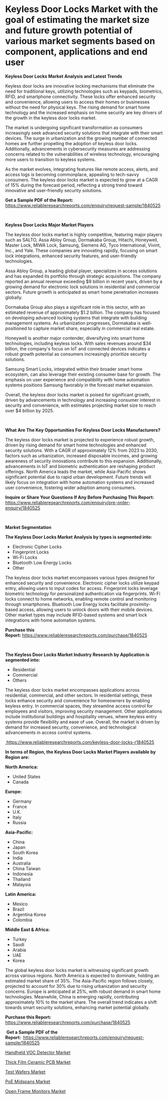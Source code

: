 <p><h1>Keyless Door Locks Market with the goal of estimating the market size and future growth potential of various market segments based on component, applications and end user</h1></p><p><strong>Keyless Door Locks Market Analysis and Latest Trends</strong></p>
<p><p>Keyless door locks are innovative locking mechanisms that eliminate the need for traditional keys, utilizing technologies such as keypads, biometrics, RFID, and smartphone connectivity. These locks offer enhanced security and convenience, allowing users to access their homes or businesses without the need for physical keys. The rising demand for smart home technology and the increased emphasis on home security are key drivers of the growth in the keyless door locks market.</p><p>The market is undergoing significant transformation as consumers increasingly seek advanced security solutions that integrate with their smart devices. The surge in urbanization and the growing number of connected homes are further propelling the adoption of keyless door locks. Additionally, advancements in cybersecurity measures are addressing concerns related to the vulnerabilities of wireless technology, encouraging more users to transition to keyless systems. </p><p>As the market evolves, integrating features like remote access, alerts, and access logs is becoming commonplace, appealing to tech-savvy consumers. The keyless door locks market is expected to grow at a CAGR of 15% during the forecast period, reflecting a strong trend toward innovative and user-friendly security solutions.</p></p>
<p><strong>Get a Sample PDF of the Report:&nbsp;</strong> <a href="https://www.reliableresearchreports.com/enquiry/request-sample/1840525?utm_campaign=34&utm_medium=2&utm_source=Github&utm_content=ia&utm_term=11022025&utm_id=keyless-door-locks">https://www.reliableresearchreports.com/enquiry/request-sample/1840525</a></p>
<p>&nbsp;</p>
<p><strong>Keyless Door Locks Major Market Players</strong></p>
<p><p>The keyless door locks market is highly competitive, featuring major players such as SALTO, Assa Abloy Group, Dormakaba Group, Hitachi, Honeywell, Master Lock, MIWA Lock, Samsung, Siemens AG, Tyco International, Vivint, Inc., and Yale. These companies are innovating rapidly, focusing on smart lock integrations, enhanced security features, and user-friendly technologies.</p><p>Assa Abloy Group, a leading global player, specializes in access solutions and has expanded its portfolio through strategic acquisitions. The company reported an annual revenue exceeding $9 billion in recent years, driven by a growing demand for electronic lock solutions in residential and commercial sectors. Future growth is anticipated as smart home penetration increases globally.</p><p>Dormakaba Group also plays a significant role in this sector, with an estimated revenue of approximately $1.2 billion. The company has focused on developing advanced locking systems that integrate with building management systems. As urbanization progresses, Dormakaba is well-positioned to capture market share, especially in commercial real estate.</p><p>Honeywell is another major contender, diversifying into smart home technologies, including keyless locks. With sales revenues around $34 billion, the company's focus on IoT and connected devices indicates a robust growth potential as consumers increasingly prioritize security solutions.</p><p>Samsung Smart Locks, integrated within their broader smart home ecosystem, can also leverage their existing consumer base for growth. The emphasis on user experience and compatibility with home automation systems positions Samsung favorably in the forecast market expansion.</p><p>Overall, the keyless door locks market is poised for significant growth, driven by advancements in technology and increasing consumer interest in security and convenience, with estimates projecting market size to reach over $4 billion by 2025.</p></p>
<p>&nbsp;</p>
<p><strong>What Are The Key Opportunities For Keyless Door Locks Manufacturers?</strong></p>
<p><p>The keyless door locks market is projected to experience robust growth, driven by rising demand for smart home technologies and enhanced security solutions. With a CAGR of approximately 12% from 2023 to 2030, factors such as urbanization, increased disposable incomes, and growing awareness of security innovations contribute to this expansion. Additionally, advancements in IoT and biometric authentication are reshaping product offerings. North America leads the market, while Asia-Pacific shows significant potential due to rapid urban development. Future trends will likely focus on integration with home automation systems and increased user convenience, fostering wider adoption among consumers.</p></p>
<p><strong>Inquire or Share Your Questions If Any Before Purchasing This Report:</strong> <a href="https://www.reliableresearchreports.com/enquiry/pre-order-enquiry/1840525?utm_campaign=34&utm_medium=2&utm_source=Github&utm_content=ia&utm_term=11022025&utm_id=keyless-door-locks">https://www.reliableresearchreports.com/enquiry/pre-order-enquiry/1840525</a></p>
<p>&nbsp;</p>
<p><strong>Market Segmentation</strong></p>
<p><strong>The Keyless Door Locks Market Analysis by types is segmented into:</strong></p>
<p><ul><li>Electronic Cipher Locks</li><li>Fingerprint Locks</li><li>Wi-Fi Locks</li><li>Bluetooth Low Energy Locks</li><li>Other</li></ul></p>
<p><p>The keyless door locks market encompasses various types designed for enhanced security and convenience. Electronic cipher locks utilize keypad entry, allowing users to input codes for access. Fingerprint locks leverage biometric technology for personalized authentication via fingerprints. Wi-Fi locks connect to home networks, enabling remote control and monitoring through smartphones. Bluetooth Low Energy locks facilitate proximity-based access, allowing users to unlock doors with their mobile devices. Other market types may include RFID-based systems and smart lock integrations with home automation systems.</p></p>
<p><strong>Purchase this Report:&nbsp;</strong><a href="https://www.reliableresearchreports.com/purchase/1840525?utm_campaign=34&utm_medium=2&utm_source=Github&utm_content=ia&utm_term=11022025&utm_id=keyless-door-locks">https://www.reliableresearchreports.com/purchase/1840525</a></p>
<p>&nbsp;</p>
<p><strong>The Keyless Door Locks Market Industry Research by Application is segmented into:</strong></p>
<p><ul><li>Residential</li><li>Commercial</li><li>Others</li></ul></p>
<p><p>The keyless door locks market encompasses applications across residential, commercial, and other sectors. In residential settings, these locks enhance security and convenience for homeowners by enabling keyless entry. In commercial spaces, they streamline access control for employees and visitors, improving security management. Other applications include institutional buildings and hospitality venues, where keyless entry systems provide flexibility and ease of use. Overall, the market is driven by demand for increased security, convenience, and technological advancements in access control systems.</p></p>
<p><a href="https://www.reliableresearchreports.com/keyless-door-locks-r1840525?utm_campaign=34&utm_medium=2&utm_source=Github&utm_content=ia&utm_term=11022025&utm_id=keyless-door-locks">&nbsp;https://www.reliableresearchreports.com/keyless-door-locks-r1840525</a></p>
<p><strong>In terms of Region, the Keyless Door Locks Market Players available by Region are:</strong></p>
<p>
    <p> <strong> North America: </strong>
        <ul>
            <li>United States</li>
            <li>Canada</li>
        </ul>
        </p> 
    <p> <strong> Europe: </strong>
        <ul>
            <li>Germany</li>
            <li>France</li>
            <li>U.K.</li>
            <li>Italy</li>
            <li>Russia</li>
        </ul>
        </p> 
    <p> <strong> Asia-Pacific: </strong>
        <ul>
            <li>China</li>
            <li>Japan</li>
            <li>South Korea</li>
            <li>India</li>
            <li>Australia</li>
            <li>China Taiwan</li>
            <li>Indonesia</li>
            <li>Thailand</li>
            <li>Malaysia</li>
        </ul>
        </p> 
    <p> <strong> Latin America: </strong>
        <ul>
            <li>Mexico</li>
            <li>Brazil</li>
            <li>Argentina Korea</li>
            <li>Colombia</li>
        </ul>
        </p> 
    <p> <strong> Middle East & Africa: </strong>
        <ul>
            <li>Turkey</li>
            <li>Saudi</li>
            <li>Arabia</li>
            <li>UAE</li>
            <li>Korea</li>
        </ul>
    </p>
    </p>
<p><p>The global keyless door locks market is witnessing significant growth across various regions. North America is expected to dominate, holding an estimated market share of 35%. The Asia-Pacific region follows closely, projected to account for 30% due to rising urbanization and security concerns. Europe is anticipated at 25%, with robust demand in smart home technologies. Meanwhile, China is emerging rapidly, contributing approximately 10% to the market share. The overall trend indicates a shift towards smart security solutions, enhancing market potential globally.</p></p>
<p><strong>Purchase this Report: </strong><a href="https://www.reliableresearchreports.com/purchase/1840525?utm_campaign=34&utm_medium=2&utm_source=Github&utm_content=ia&utm_term=11022025&utm_id=keyless-door-locks">https://www.reliableresearchreports.com/purchase/1840525</a></p>
<p>&nbsp;<strong>Get a Sample PDF of the Report:&nbsp;&nbsp;</strong><a href="https://www.reliableresearchreports.com/enquiry/request-sample/1840525?utm_campaign=34&utm_medium=2&utm_source=Github&utm_content=ia&utm_term=11022025&utm_id=keyless-door-locks">https://www.reliableresearchreports.com/enquiry/request-sample/1840525</a></p>
<p><strong></strong></p>
<p><p><a href="https://github.com/voetzeszuh/Market-Research-Report-List-1/blob/main/handheld-voc-detector-market.md?utm_campaign=34&utm_medium=2&utm_source=Github&utm_content=ia&utm_term=11022025&utm_id=keyless-door-locks">Handheld VOC Detector Market</a></p><p><a href="https://github.com/lobatjoeit/Market-Research-Report-List-1/blob/main/thick-film-ceramic-pcb-market.md?utm_campaign=34&utm_medium=2&utm_source=Github&utm_content=ia&utm_term=11022025&utm_id=keyless-door-locks">Thick Film Ceramic PCB Market</a></p><p><a href="https://github.com/celpabembes/Market-Research-Report-List-1/blob/main/test-wafers-market.md?utm_campaign=34&utm_medium=2&utm_source=Github&utm_content=ia&utm_term=11022025&utm_id=keyless-door-locks">Test Wafers Market</a></p><p><a href="https://github.com/aoiniyaloz/Market-Research-Report-List-1/blob/main/poe-midspans-market.md?utm_campaign=34&utm_medium=2&utm_source=Github&utm_content=ia&utm_term=11022025&utm_id=keyless-door-locks">PoE Midspans Market</a></p><p><a href="https://github.com/sandoyjonet/Market-Research-Report-List-1/blob/main/open-frame-monitors-market.md?utm_campaign=34&utm_medium=2&utm_source=Github&utm_content=ia&utm_term=11022025&utm_id=keyless-door-locks">Open Frame Monitors Market</a></p></p>